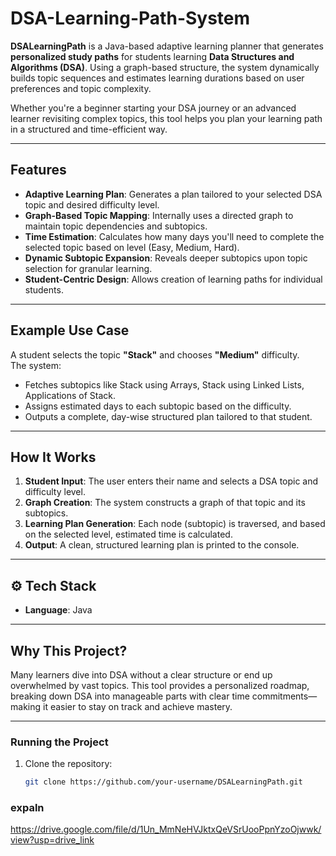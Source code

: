 # DSA-Learning-Path-System


**DSALearningPath** is a Java-based adaptive learning planner that generates **personalized study paths** for students learning **Data Structures and Algorithms (DSA)**. Using a graph-based structure, the system dynamically builds topic sequences and estimates learning durations based on user preferences and topic complexity.

Whether you're a beginner starting your DSA journey or an advanced learner revisiting complex topics, this tool helps you plan your learning path in a structured and time-efficient way.

---

##  Features

-  **Adaptive Learning Plan**: Generates a plan tailored to your selected DSA topic and desired difficulty level.
-  **Graph-Based Topic Mapping**: Internally uses a directed graph to maintain topic dependencies and subtopics.
-  **Time Estimation**: Calculates how many days you'll need to complete the selected topic based on level (Easy, Medium, Hard).
-  **Dynamic Subtopic Expansion**: Reveals deeper subtopics upon topic selection for granular learning.
-  **Student-Centric Design**: Allows creation of learning paths for individual students.

---

##  Example Use Case

A student selects the topic **"Stack"** and chooses **"Medium"** difficulty.  
The system:
- Fetches subtopics like Stack using Arrays, Stack using Linked Lists, Applications of Stack.
- Assigns estimated days to each subtopic based on the difficulty.
- Outputs a complete, day-wise structured plan tailored to that student.

---

##  How It Works

1. **Student Input**: The user enters their name and selects a DSA topic and difficulty level.
2. **Graph Creation**: The system constructs a graph of that topic and its subtopics.
3. **Learning Plan Generation**: Each node (subtopic) is traversed, and based on the selected level, estimated time is calculated.
4. **Output**: A clean, structured learning plan is printed to the console.

---

## ⚙️ Tech Stack

- **Language**: Java

---

##  Why This Project?

Many learners dive into DSA without a clear structure or end up overwhelmed by vast topics. This tool provides a personalized roadmap, breaking down DSA into manageable parts with clear time commitments—making it easier to stay on track and achieve mastery.

---

### Running the Project

1. Clone the repository:
   ```bash
   git clone https://github.com/your-username/DSALearningPath.git
### expaln
https://drive.google.com/file/d/1Un_MmNeHVJktxQeVSrUooPpnYzoOjwwk/view?usp=drive_link
   
